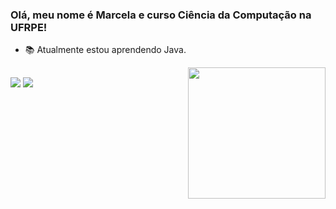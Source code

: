 ### Olá, meu nome é Marcela e curso Ciência da Computação na UFRPE!<br>
- 📚 Atualmente estou aprendendo Java.
</div>
<img width="220" height="210" align="right" src="https://media.giphy.com/media/v1.Y2lkPTc5MGI3NjExMnZmM2o3ZXd5YXJzbHpnMHRiZWJ0ZmVpYzBlM2ViNmd0enRhanZ1YSZlcD12MV9pbnRlcm5hbF9naWZfYnlfaWQmY3Q9Zw/VQKZKVc0PIXXVwVMvl/giphy.gif">
 
##

  
<a href = "mailto:marcelahadassa.pereira@gmail.com"><img src="https://img.shields.io/badge/-Gmail-%23333?style=for-the-badge&logo=gmail&logoColor=white" target="_blank"></a>
<a href="https://instagram.com/marcelaxoliveira" target="_blank"><img src="https://img.shields.io/badge/-Instagram-%23E4405F?style=for-the-badge&logo=instagram&logoColor=white" target="_blank"></a>

</div>
